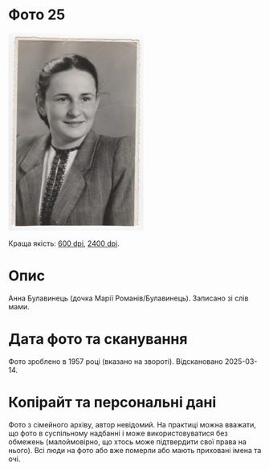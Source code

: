# Фото 25 #

[<img src="photo_025_75.jpg" />](...)

Краща якість: [600 dpi](...), [2400 dpi](...).

# Опис #

Анна Булавинець (дочка Марії Романів/Булавинець). Записано зі слів мами.

# Дата фото та сканування #

Фото зроблено в 1957 році (вказано на звороті). Відскановано 2025-03-14.

# Копірайт та персональні дані #

Фото з сімейного архіву, автор невідомий. На практиці можна вважати, що фото в суспільному надбанні і може використовуватися без обмежень (малоймовірно, що хтось може підтвердити свої права на нього). Всі люди на фото або вже померли або мають приховані імена та очі.
